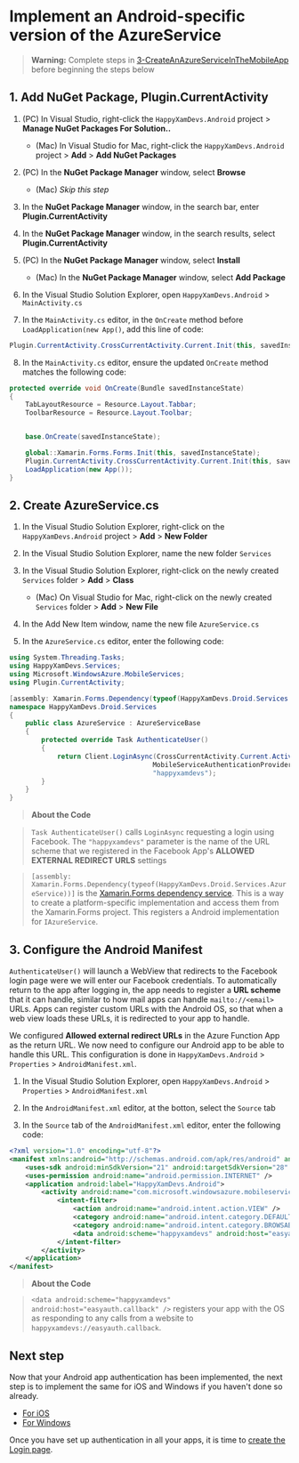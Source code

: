 # Implement an Android-specific version of the AzureService

> **Warning:** Complete steps in [3-CreateAnAzureServiceInTheMobileApp](./3-CreateAnAzureServiceInTheMobileApp.md) before beginning the steps below

## 1. Add NuGet Package, Plugin.CurrentActivity

1. (PC) In Visual Studio, right-click the `HappyXamDevs.Android` project > **Manage NuGet Packages For Solution..**

    - (Mac) In Visual Studio for Mac, right-click the `HappyXamDevs.Android` project > **Add** > **Add NuGet Packages**

2. (PC) In the **NuGet Package Manager** window, select **Browse**

    - (Mac) _Skip this step_

3. In the **NuGet Package Manager** window, in the search bar, enter **Plugin.CurrentActivity**

4. In the **NuGet Package Manager** window, in the search results, select **Plugin.CurrentActivity**

5. (PC) In the **NuGet Package Manager** window, select **Install**

    - (Mac) In the **NuGet Package Manager** window, select **Add Package**

6. In the Visual Studio Solution Explorer, open `HappyXamDevs.Android` > `MainActivity.cs` 

7. In the `MainActivity.cs` editor, in the `OnCreate` method before `LoadApplication(new App()`, add this line of code: 

```csharp
Plugin.CurrentActivity.CrossCurrentActivity.Current.Init(this, savedInstanceState);
```

8. In the `MainActivity.cs` editor, ensure the updated `OnCreate` method matches the following code:

```csharp
protected override void OnCreate(Bundle savedInstanceState)
{
    TabLayoutResource = Resource.Layout.Tabbar;
    ToolbarResource = Resource.Layout.Toolbar;


    base.OnCreate(savedInstanceState);

    global::Xamarin.Forms.Forms.Init(this, savedInstanceState);
    Plugin.CurrentActivity.CrossCurrentActivity.Current.Init(this, savedInstanceState);
    LoadApplication(new App());
}
```

## 2. Create AzureService.cs

1. In the Visual Studio Solution Explorer, right-click on the `HappyXamDevs.Android` project > **Add** > **New Folder**

2. In the Visual Studio Solution Explorer, name the new folder `Services`

3. In the Visual Studio Solution Explorer, right-click on the newly created `Services` folder > **Add** > **Class**

    - (Mac) On Visual Studio for Mac, right-click on the newly created `Services` folder > **Add** > **New File**

4. In the Add New Item window, name the new file `AzureService.cs`

5. In the `AzureService.cs` editor, enter the following code:

```csharp
using System.Threading.Tasks;
using HappyXamDevs.Services;
using Microsoft.WindowsAzure.MobileServices;
using Plugin.CurrentActivity;

[assembly: Xamarin.Forms.Dependency(typeof(HappyXamDevs.Droid.Services.AzureService))]
namespace HappyXamDevs.Droid.Services
{
    public class AzureService : AzureServiceBase
    {
        protected override Task AuthenticateUser()
        {
            return Client.LoginAsync(CrossCurrentActivity.Current.Activity,
                                    MobileServiceAuthenticationProvider.Facebook,
                                    "happyxamdevs");
        }
    }
}
```

> **About the Code**

> `Task AuthenticateUser()` calls `LoginAsync` requesting a login using Facebook. The `"happyxamdevs"` parameter is the name of the URL scheme that we registered in the Facebook App's **ALLOWED EXTERNAL REDIRECT URLS** settings

> `[assembly: Xamarin.Forms.Dependency(typeof(HappyXamDevs.Droid.Services.AzureService))]` is the [Xamarin.Forms dependency service](https://docs.microsoft.com/xamarin/xamarin-forms/app-fundamentals/dependency-service/?WT.mc_id=mobileappsoftomorrow-workshop-jabenn). This is a way to create a platform-specific implementation and access them from the Xamarin.Forms project. This registers a Android implementation for `IAzureService`.

## 3. Configure the Android Manifest

`AuthenticateUser()` will launch a WebView that redirects to the Facebook login page were we will enter our Facebook credentials. To automatically return to the app after logging in, the app needs to register a **URL scheme** that it can handle, similar to how mail apps can handle `mailto://<email>` URLs. Apps can register custom URLs with the Android OS, so that when a web view loads these URLs, it is redirected to your app to handle.

We configured **Allowed external redirect URLs** in the Azure Function App as the return URL. We now need to configure our Android app to be able to handle this URL. This configuration is done in `HappyXamDevs.Android` > `Properties` > `AndroidManifest.xml`.

1. In the Visual Studio Solution Explorer, open `HappyXamDevs.Android` > `Properties` > `AndroidManifest.xml`

2. In the `AndroidManifest.xml` editor, at the botton, select the `Source` tab

3. In the `Source` tab of the `AndroidManifest.xml` editor, enter the following code:

```xml
<?xml version="1.0" encoding="utf-8"?>
<manifest xmlns:android="http://schemas.android.com/apk/res/android" android:versionCode="1" android:versionName="1.0" package="com.companyname.HappyXamDevs" android:installLocation="auto">
	<uses-sdk android:minSdkVersion="21" android:targetSdkVersion="28" />
	<uses-permission android:name="android.permission.INTERNET" />
	<application android:label="HappyXamDevs.Android">
		<activity android:name="com.microsoft.windowsazure.mobileservices.authentication.RedirectUrlActivity" android:launchMode="singleTop" android:noHistory="true">
			<intent-filter>
				<action android:name="android.intent.action.VIEW" />
				<category android:name="android.intent.category.DEFAULT" />
				<category android:name="android.intent.category.BROWSABLE" />
				<data android:scheme="happyxamdevs" android:host="easyauth.callback" />
			</intent-filter>
		</activity>
	</application>
</manifest>
```

> **About the Code**

> `<data android:scheme="happyxamdevs" android:host="easyauth.callback" />`  registers your app with the OS as responding to any calls from a website to `happyxamdevs://easyauth.callback`.

## Next step

Now that your Android app authentication has been implemented, the next step is to implement the same for iOS and Windows if you haven't done so already.

* [For iOS](./3_2-CreateAnAzureServiceInTheMobileAppIos.md)
* [For Windows](./3_3-CreateAnAzureServiceInTheMobileAppWin.md)

Once you have set up authentication in all your apps, it is time to [create the Login page](./4-CreateLoginPage.md).